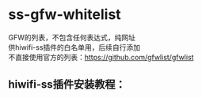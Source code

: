 # ss-gfw-whitelist
GFW的列表，不包含任何表达式，纯网址  
供hiwifi-ss插件的白名单用，后续自行添加  
不直接使用官方的列表：https://github.com/gfwlist/gfwlist  
## hiwifi-ss插件安装教程：  
